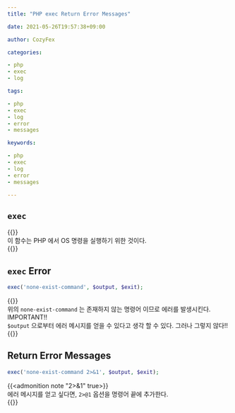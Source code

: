```yaml
---
title: "PHP exec Return Error Messages"

date: 2021-05-26T19:57:38+09:00

author: CozyFex

categories:

- php
- exec
- log

tags:

- php
- exec
- log
- error
- messages

keywords:

- php
- exec
- log
- error
- messages

---
```


## `exec`

{{<admonition note exec true>}}  
이 함수는 PHP 에서 OS 명령을 실행하기 위한 것이다.  
{{</admonition>}}

## `exec` Error

```php
exec('none-exist-command', $output, $exit);
```

{{<admonition note Imporant true>}}  
위의 `none-exist-command` 는 존재하지 않는 명령어 이므로 에러를 발생시킨다.  
IMPORTANT!!  
`$output` 으로부터 에러 메시지를 얻을 수 있다고 생각 할 수 있다. 그러나 그렇지 않다!!  
{{</admonition>}}

## Return Error Messages

```php
exec('none-exist-command 2>&1', $output, $exit);
```

{{<admonition note "2>&1" true>}}  
에러 메시지를 얻고 싶다면, `2>@1` 옵션을 명령어 끝에 추가한다.  
{{</admonition>}}
